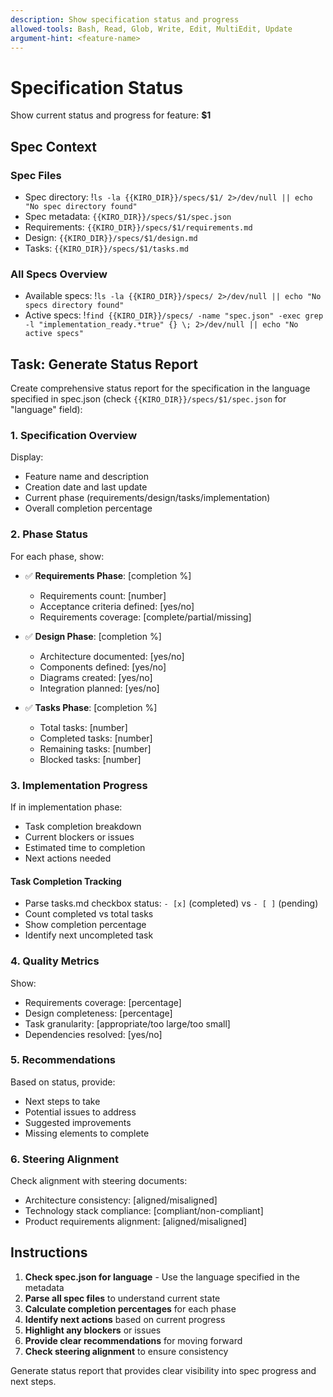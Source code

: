 ```yaml
---
description: Show specification status and progress
allowed-tools: Bash, Read, Glob, Write, Edit, MultiEdit, Update
argument-hint: <feature-name>
---
```


# Specification Status

Show current status and progress for feature: **$1**

## Spec Context

### Spec Files
- Spec directory: !`ls -la {{KIRO_DIR}}/specs/$1/ 2>/dev/null || echo "No spec directory found"`
- Spec metadata: `{{KIRO_DIR}}/specs/$1/spec.json`
- Requirements: `{{KIRO_DIR}}/specs/$1/requirements.md`
- Design: `{{KIRO_DIR}}/specs/$1/design.md`
- Tasks: `{{KIRO_DIR}}/specs/$1/tasks.md`

### All Specs Overview
- Available specs: !`ls -la {{KIRO_DIR}}/specs/ 2>/dev/null || echo "No specs directory found"`
- Active specs: !`find {{KIRO_DIR}}/specs/ -name "spec.json" -exec grep -l "implementation_ready.*true" {} \; 2>/dev/null || echo "No active specs"`

## Task: Generate Status Report

Create comprehensive status report for the specification in the language specified in spec.json (check `{{KIRO_DIR}}/specs/$1/spec.json` for "language" field):

### 1. Specification Overview
Display:
- Feature name and description
- Creation date and last update
- Current phase (requirements/design/tasks/implementation)
- Overall completion percentage

### 2. Phase Status
For each phase, show:
- ✅ **Requirements Phase**: [completion %]
  - Requirements count: [number]
  - Acceptance criteria defined: [yes/no]
  - Requirements coverage: [complete/partial/missing]

- ✅ **Design Phase**: [completion %]
  - Architecture documented: [yes/no]
  - Components defined: [yes/no]
  - Diagrams created: [yes/no]
  - Integration planned: [yes/no]

- ✅ **Tasks Phase**: [completion %]
  - Total tasks: [number]
  - Completed tasks: [number]
  - Remaining tasks: [number]
  - Blocked tasks: [number]

### 3. Implementation Progress
If in implementation phase:
- Task completion breakdown
- Current blockers or issues
- Estimated time to completion
- Next actions needed

#### Task Completion Tracking
- Parse tasks.md checkbox status: `- [x]` (completed) vs `- [ ]` (pending)
- Count completed vs total tasks
- Show completion percentage
- Identify next uncompleted task

### 4. Quality Metrics
Show:
- Requirements coverage: [percentage]
- Design completeness: [percentage]
- Task granularity: [appropriate/too large/too small]
- Dependencies resolved: [yes/no]

### 5. Recommendations
Based on status, provide:
- Next steps to take
- Potential issues to address
- Suggested improvements
- Missing elements to complete

### 6. Steering Alignment
Check alignment with steering documents:
- Architecture consistency: [aligned/misaligned]
- Technology stack compliance: [compliant/non-compliant]
- Product requirements alignment: [aligned/misaligned]

## Instructions

1. **Check spec.json for language** - Use the language specified in the metadata
2. **Parse all spec files** to understand current state
3. **Calculate completion percentages** for each phase
4. **Identify next actions** based on current progress
5. **Highlight any blockers** or issues
6. **Provide clear recommendations** for moving forward
7. **Check steering alignment** to ensure consistency

Generate status report that provides clear visibility into spec progress and next steps.

